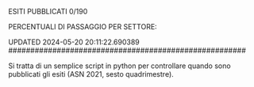 ESITI PUBBLICATI 0/190 

PERCENTUALI DI PASSAGGIO PER SETTORE:

UPDATED 2024-05-20 20:11:22.690389
###################################################### 

Si tratta di un semplice script in python per controllare quando sono pubblicati gli esiti (ASN 2021, sesto quadrimestre).

